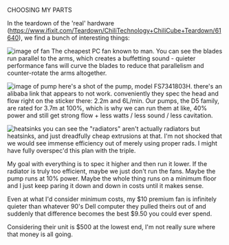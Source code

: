 
CHOOSING MY PARTS

In the teardown of the 'real' hardware (https://www.ifixit.com/Teardown/ChiliTechnology+ChiliCube+Teardown/61640), we find a bunch of interesting things:

![image of fan](https://d3nevzfk7ii3be.cloudfront.net/igi/W436HTeU6ZGASVZe.medium)
The cheapest PC fan known to man. You can see the blades run parallel to the arms, which creates a buffetting sound - quieter performance fans will curve the blades to reduce that parallelism and counter-rotate the arms altogether.

![image of pump](https://d3nevzfk7ii3be.cloudfront.net/igi/mXwCiVjMSw44Hxso.huge)
here's a shot of the pump, model FS7341803H. there's an alibaba link that appears to not work. conveniently they spec the head and flow right on the sticker there: 2.2m and 6L/min. Our pumps, the D5 family, are rated for 3.7m at 100%, which is why we can run them at like, 40% power and still get strong flow + less watts / less sound / less cavitation.

![heatsinks](https://d3nevzfk7ii3be.cloudfront.net/igi/IBZVpfGIqPWoWtu3.huge)
you can see the "radiators" aren't actually radiators but heatsinks, and just dreadfully cheap extrusions at that. I'm not shocked that we would see immense efficiency out of merely using proper rads. I might have fully overspec'd this plan with the triple.

My goal with everything is to spec it higher and then run it lower. If the radiator is truly too efficient, maybe we just don't run the fans. Maybe the pump runs at 10% power. Maybe the whole thing runs on a minimum floor and I just keep paring it down and down in costs until it makes sense.

Even at what I'd consider minimum costs, my $10 premium fan is infinitely quieter than whatever 90's Dell computer they pulled theirs out of and suddenly that difference becomes the best $9.50 you could ever spend.

Considering their unit is $500 at the lowest end, I'm not really sure where that money is all going.
